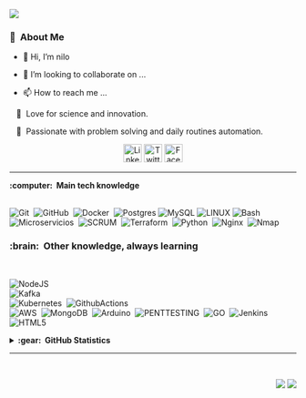 

<!---
nilofe/nilofe is a ✨ special ✨ repository because its `README.md` (this file) appears on your GitHub profile.
You can click the Preview link to take a look at your changes.
--->
<img src="images/svg/header_en.svg"></img>


### :space_invader: &nbsp;About Me
  
  - 👋 Hi, I’m  nilo 
  
  - 💞️ I’m looking to collaborate on ...
  
  - 📫 How to reach me ...


&nbsp;&nbsp;&nbsp;:seedling: &nbsp;Love for science and innovation.

&nbsp;&nbsp;&nbsp;:heartbeat: &nbsp;Passionate with problem solving and daily routines automation.



<p align="center">
<!--  <img align="left" alt="nilofe | Twitter" width="25px" src="https://raw.githubusercontent.com/peterthehan/peterthehan/master/assets/twitter.svg" /></a>
  <a href="https://www.linkedin.com/en/felipepyg/">
  <img align="left" alt="LinkedIN de nilofe" width="22px" src="https://raw.githubusercontent.com/peterthehan/peterthehan/master/assets/linkedin.svg" />
</a> -->
<a href="https://www.linkedin.com/in/felipepyg"><img alt="LinkedIn" height="32" width="32" src="https://raw.githubusercontent.com/peterthehan/peterthehan/master/assets/linkedin.svg"></a> 
 <a href="https://twitter.com/_flipe_"><img alt="Twitter" height="32" width="32" src="https://raw.githubusercontent.com/peterthehan/peterthehan/master/assets/twitter.svg"></a>
 <a href="https://facebook.com/felipepni"><img alt="Facebook" height="32" width="32" src="https://raw.githubusercontent.com/peterthehan/peterthehan/master/assets/facebook.svg"></a>

  
<!-- cv 
  <a href="http://lattes.cnpq.br/5511556848445955"><img src="" />
  -->
  </a>
</p>

<hr/>


  <summary><b>:computer: &nbsp;Main tech knowledge</b></summary>
  <br/>

![Git](https://img.shields.io/badge/GIT-%23F05033.svg?&style=flat&logo=git&logoColor=white)&nbsp;
![GitHub](https://img.shields.io/badge/GITHUB-%23121011.svg?&style=flat&logo=github&logoColor=white)&nbsp;
![Docker](https://img.shields.io/badge/DOCKER-2496ED.svg?&style=flat&logo=docker&logoColor=white)&nbsp;
![Postgres](https://img.shields.io/badge/POSTGRES-%23316192.svg?&style=flat&logo=postgresql&logoColor=white)
![MySQL](https://img.shields.io/badge/Mysql-4479A1.svg?&style=flat&logo=mysqldb&logoColor=white)
![LINUX](https://img.shields.io/badge/LINUX-FCC624?style=flat-square&logo=linux&logoColor=black)
![Bash](https://img.shields.io/badge/BASH-007ACC.svg?&style=flat&logo=bash)&nbsp;
![Microservicios](https://img.shields.io/badge/MICROSERVICIOS-888888.svg?&style=flat&logoColor=white)&nbsp;
![SCRUM](https://img.shields.io/badge/SCRUM-6DB33F.svg?&style=flat&logo=ddd&logoColor=white)&nbsp;
![Terraform](https://img.shields.io/badge/TERRAFORM-%23121011.svg?&style=flat&logo=terraform&logoColor=white)&nbsp;
![Python](https://img.shields.io/badge/PYTHON-3776AB.svg?&style=flat&logo=python&logoColor=white)&nbsp;
![Nginx](https://img.shields.io/badge/NGINX-269539.svg?&style=flat&logo=nginx&logoColor=white)&nbsp;
![Nmap](https://img.shields.io/badge/NMAP-%23121011.svg?&style=flat&logo=nmap&logoColor=white)&nbsp;




 <summary><h3><b>:brain: &nbsp;Other knowledge, always learning</b></h3></summary>
  <br/>

![NodeJS](https://img.shields.io/badge/NODEJS-339933.svg?&style=flat&logo=node.js&logoColor=white)&nbsp;\
![Kafka](https://img.shields.io/badge/APACHE%20KAFKA-231F20.svg?&style=flat&logo=apache-kafka&logoColor=white)&nbsp;\
![Kubernetes](https://img.shields.io/badge/KUBERNETES-326CE5.svg?&style=flat&logo=kubernetes&logoColor=white)&nbsp;
![GithubActions](https://img.shields.io/badge/GITHUB%20ACTIONS-2088FF.svg?&style=flat&logo=github-actions&logoColor=white)&nbsp;\
![AWS](https://img.shields.io/badge/AMAZON%20AWS-232F3E.svg?&style=flat&logo=amazon-aws&logoColor=white)&nbsp;
![MongoDB](https://img.shields.io/badge/MONGODB-47A248.svg?&style=flat&logo=mongodb&logoColor=white)&nbsp;
![Arduino](https://img.shields.io/badge/ARDUINO-00979D.svg?&style=flat&logo=arduino&logoColor=white)&nbsp;
![PENTTESTING](https://img.shields.io/badge/PenTesting-CC6699.svg?&style=flat&logo=pentesting&logoColor=white)&nbsp;
![GO](https://img.shields.io/badge/GO-31A8FF.svg?&style=flat&logo=go&logoColor=white)&nbsp;
![Jenkins](https://img.shields.io/badge/Jenkins-%23121011.svg?&style=flat&logo=jenkins&logoColor=white)&nbsp;
![HTML5](https://img.shields.io/badge/HTML5-E34F26.svg?&style=flat&logo=html5&logoColor=white)&nbsp;





<details>
  <summary><b>:gear: &nbsp;GitHub Statistics</b></summary>
  <br/>
    <p align="center">
        <img height="137px" src="https://github-readme-streak-stats.herokuapp.com/?user=nilofe&hide_border=true&theme=nightowl" />
    </p>
    <p align="center">
         <img height="137px" src="https://github-readme-stats.vercel.app/api/top-langs/?username=nilofe&hide=html&hide_title=true&hide_border=true&layout=compact&langs_count=8&theme=nightowl" />
    </p>
</details>

<hr/>
<br/>

<p align="right">
<img src="https://komarev.com/ghpvc/?username=nilofe&style=plastic&label=Views"><img>
<img src="https://badges.pufler.dev/visits/nilofe/nilofe?color=black&logo=github" />
</p>
